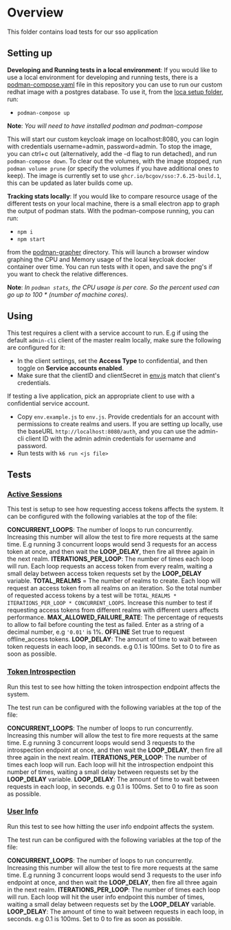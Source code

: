 # Overview

This folder contains load tests for our sso application

## Setting up

**Developing and Running tests in a local environment**: If you would like to use a local environment for developing and running tests, there is a [podman-compose.yaml](./local_setup/podman-compose.yaml) file in this repository you can use to run our custom redhat image with a postgres database. To use it, from the [loca setup folder](./local_setup/), run:

- `podman-compose up`

**Note**: _You will need to have installed podman and podman-compose_

This will start our custom keycloak image on localhost:8080, you can login with credentials username=admin, password=admin. To stop the image, you can ctrl+c out (alternatively, add the -d flag to run detached), and run `podman-compose down`. To clear out the volumes, with the image stopped, run `podman volume prune` (or specify the volumes if you have additional ones to keep). The image is currently set to use `ghcr.io/bcgov/sso:7.6.25-build.1`, this can be updated as later builds come up.

**Tracking stats locally**: If you would like to compare resource usage of the different tests on your local machine, there is a small electron app to graph the output of podman stats. With the podman-compose running, you can run:

- `npm i`
- `npm start` 

from the [podman-grapher](./local_setup/podman-grapher/) directory. This will launch a browser window graphing the CPU and Memory usage of the local keycloak docker container over time. You can run tests with it open, and save the png's if you want to check the relative differences. 

**Note**:  _In `podman stats`, the CPU usage is per core. So the percent used can go up to 100 * (number of machine cores)_. 

## Using

This test requires a client with a service account to run. E.g if using the default `admin-cli` client of the master realm locally, make sure the following are configured for it:

- In the client settings, set the **Access Type** to confidential, and then toggle on **Service accounts enabled**.
- Make sure that the clientID and clientSecret in [env.js](./env.js) match that client's credentials.

If testing a live application, pick an appropriate client to use with a confidential service account.

- Copy `env.example.js` to `env.js`. Provide credentials for an account with permissions to create realms and users. If you are setting up locally, use the baseURL `http://localhost:8080/auth`, and you can use the admin-cli client ID with the admin admin credentials for username and password.
- Run tests with `k6 run <js file>`

## Tests

### [Active Sessions](./activeSessions.js)

This test is setup to see how requesting access tokens affects the system. It can be configured with the following variables at the top of the file:

**CONCURRENT_LOOPS**: The number of loops to run concurrently. Increasing this number will allow the test to fire more requests at the same time. E.g running 3 concurrent loops would send 3 requests for an access token at once, and then wait the **LOOP_DELAY**, then fire all three again in the next realm.
**ITERATIONS_PER_LOOP**: The number of times each loop will run. Each loop requests an access token from every realm, waiting a small delay between access token requests set by the **LOOP_DELAY** variable.
**TOTAL_REALMS** = The number of realms to create. Each loop will request an access token from all realms on an iteration. So the total number of requested access tokens by a test will be `TOTAL_REALMS * ITERATIONS_PER_LOOP * CONCURRENT_LOOPS`. Increase this number to test if requesting access tokens from different realms with different users affects performance.
**MAX_ALLOWED_FAILURE_RATE**: The percentage of requests to allow to fail before counting the test as failed. Enter as a string of a decimal number, e.g `'0.01'` is 1%.
**OFFLINE** Set true to request offline_access tokens.
**LOOP_DELAY**: The amount of time to wait between token requests in each loop, in seconds. e.g 0.1 is 100ms. Set to 0 to fire as soon as possible.

### [Token Introspection](./tokenIntrospection.js) 

Run this test to see how hitting the token introspection endpoint affects the system. 

The test run can be configured with the following variables at the top of the file:

**CONCURRENT_LOOPS**: The number of loops to run concurrently. Increasing this number will allow the test to fire more requests at the same time. E.g running 3 concurrent loops would send 3 requests to the introspection endpoint at once, and then wait the **LOOP_DELAY**, then fire all three again in the next realm.
**ITERATIONS_PER_LOOP**: The number of times each loop will run. Each loop will hit the introspection endpoint this number of times, waiting a small delay between requests set by the **LOOP_DELAY** variable.
**LOOP_DELAY**: The amount of time to wait between requests in each loop, in seconds. e.g 0.1 is 100ms. Set to 0 to fire as soon as possible.

### [User Info](./userInfo.js) 

Run this test to see how hitting the user info endpoint affects the system. 

The test run can be configured with the following variables at the top of the file:

**CONCURRENT_LOOPS**: The number of loops to run concurrently. Increasing this number will allow the test to fire more requests at the same time. E.g running 3 concurrent loops would send 3 requests to the user info endpoint at once, and then wait the **LOOP_DELAY**, then fire all three again in the next realm.
**ITERATIONS_PER_LOOP**: The number of times each loop will run. Each loop will hit the user info endpoint this number of times, waiting a small delay between requests set by the **LOOP_DELAY** variable.
**LOOP_DELAY**: The amount of time to wait between requests in each loop, in seconds. e.g 0.1 is 100ms. Set to 0 to fire as soon as possible.

